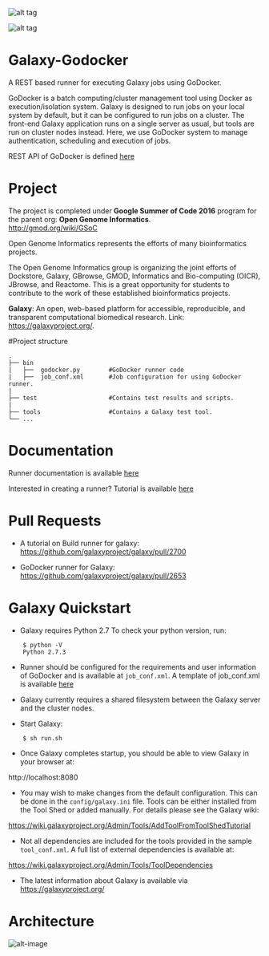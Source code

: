 
![alt tag](https://camo.githubusercontent.com/280a5866b9f4bfb939799776e9b651e986c6600c/68747470733a2f2f77696b692e67616c61787970726f6a6563742e6f72672f496d616765732f47616c6178794c6f676f3f616374696f6e3d41747461636846696c6526646f3d676574267461726765743d67616c6178795f70726f6a6563745f6c6f676f2e6a7067)

![alt tag](https://github.com/varunshankar/galaxy-godocker/blob/master/GSoC-logo-vertical-200.png)


# Galaxy-Godocker

A REST based runner for executing Galaxy jobs using GoDocker.

GoDocker is a batch computing/cluster management tool using Docker as execution/isolation system.
Galaxy is designed to run jobs on your local system by default, but it can be configured to run jobs on a cluster. The front-end Galaxy application runs on a single server as usual, but tools are run on cluster nodes instead. Here, we use GoDocker system to manage authentication, scheduling and execution of jobs.

REST API of GoDocker is defined [here](http://www.genouest.org/api/godocker-api/#/)

# Project 

The project is completed under **Google Summer of Code 2016** program for the parent org: **Open Genome Informatics**. <br> http://gmod.org/wiki/GSoC

Open Genome Informatics represents the efforts of many bioinformatics projects.

The Open Genome Informatics group is organizing the joint efforts of Dockstore, Galaxy, GBrowse, GMOD, Informatics and Bio-computing (OICR), JBrowse, and Reactome. This is a great opportunity for students to contribute to the work of these established bioinformatics projects.

**Galaxy**: An open, web-based platform for accessible, reproducible, and transparent computational biomedical research. Link: https://galaxyproject.org/.

#Project structure

    .
    ├── bin
    |   ├──  godocker.py        #GoDocker runner code
    |   ├──  job_conf.xml       #Job configuration for using GoDocker runner.
    |
    ├── test                    #Contains test results and scripts.
    |  
    ├── tools                   #Contains a Galaxy test tool.
    └── ...

# Documentation

Runner documentation is available [here](https://github.com/varunshankar/galaxy-godocker/wiki/%5BDOCUMENTATION%5D-GoDocker-runner-for-galaxy)

Interested in creating a runner? Tutorial is available [here](https://github.com/varunshankar/galaxy-godocker/wiki/%5BTUTORIAL%5D-Create-a-new-runner-for-Galaxy)

# Pull Requests

* A tutorial on Build runner for galaxy: https://github.com/galaxyproject/galaxy/pull/2700

* GoDocker runner for Galaxy: https://github.com/galaxyproject/galaxy/pull/2653

# Galaxy Quickstart

* Galaxy requires Python 2.7 To check your python version, run:

```
    $ python -V
    Python 2.7.3
```

* Runner should be configured for the requirements and user information of GoDocker and is available at ``job_conf.xml``.
A template of job_conf.xml is available [here](https://github.com/varunshankar/galaxy-godocker/blob/master/bin/job_conf.xml/)

* Galaxy currently requires a shared filesystem between the Galaxy server and the cluster nodes.

* Start Galaxy:

```
    $ sh run.sh
```
* Once Galaxy completes startup, you should be able to view Galaxy in your
browser at:

http://localhost:8080

* You may wish to make changes from the default configuration. This can be
done in the ``config/galaxy.ini`` file. Tools can be either installed
from the Tool Shed or added manually. For details please see the Galaxy
wiki:

https://wiki.galaxyproject.org/Admin/Tools/AddToolFromToolShedTutorial

* Not all dependencies are included for the tools provided in the sample
``tool_conf.xml``. A full list of external dependencies is available at:

https://wiki.galaxyproject.org/Admin/Tools/ToolDependencies

* The latest information about Galaxy is available via https://galaxyproject.org/


# Architecture

![alt-image](https://github.com/varunshankar/galaxy-godocker/blob/master/Go-Docker.PNG)
